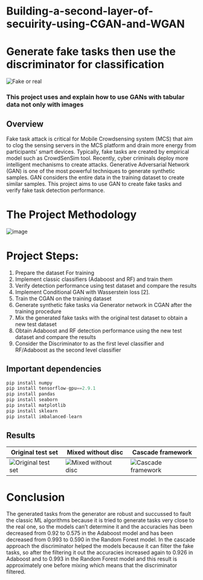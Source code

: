 # Building-a-second-layer-of-secuirity-using-CGAN-and-WGAN

# Generate fake tasks then use the discriminator for classification
![Fake or real](https://drive.google.com/uc?export=view&id=1-PMAvx35fcqMgSatbjTQjxx7nGWJJTv-)

### This project uses and explain how to use GANs with tabular data not only with images

## Overview
Fake task attack is critical for Mobile Crowdsensing system (MCS) that aim to clog the sensing servers in the MCS platform and drain more energy from participants’ smart devices. Typically, fake tasks are created by empirical model such as CrowdSenSim tool. Recently, cyber criminals deploy more intelligent mechanisms to create attacks. Generative Adversarial Network (GAN) is one of the most powerful techniques to generate synthetic samples. GAN considers the entire data in the training dataset to create similar samples. This project aims to use GAN to create fake tasks and verify fake task detection performance.<br>


# The Project Methodology

![image](https://drive.google.com/uc?export=view&id=1DqTuRozMCieSHShD5_udzpP2MxR8MTFo)



# Project Steps:

1. Prepare the dataset For training
2. Implement classic classifiers (Adaboost and RF) and train them
3. Verify detection performance using test dataset and compare the results
4. Implement Conditional GAN with Wasserstein loss [2].
5. Train the CGAN on the training dataset
6. Generate synthetic fake tasks via Generator network in CGAN after the training procedure
7. Mix the generated fake tasks with the original test dataset to obtain a new test dataset
8. Obtain Adaboost and RF detection performance using the new test dataset and compare the results
9. Consider the Discriminator to as the first level classifier and RF/Adaboost as the second level classifier


## Important dependencies
```python
pip install numpy 
pip install tensorflow-gpu==2.9.1
pip install pandas 
pip install seaborn 
pip install matplotlib 
pip install sklearn
pip install imbalanced-learn
```

## Results

|    Original test set                                                                                               | Mixed without disc                                                                                  | Cascade framework                                                                                  |
|---------------------------------------------------------------------------------------------------|-----------------------------------------------------------------------------------------------------|----------------------------------------------------------------------------------------------------|
| ![Original test set](https://drive.google.com/uc?export=view&id=1ZQSdpkSDZ-QCko7_9cE8iQDpWx7fYNnv) | ![Mixed without disc](https://drive.google.com/uc?export=view&id=10F31icaCioeeXcFox_4R9GkNMSm3KVmA) | ![Cascade framework](https://drive.google.com/uc?export=view&id=1ov0sRD1zQxonKinQjQOqzZsE4cvA-F06) |





# Conclusion
The generated tasks from the generator are robust and succussed to fault the classic ML algorithms because it is tried to generate tasks very close to the real one, so the models can’t determine it and the accuracies has been decreased from 0.92 to 0.575 in the Adaboost model and has been decreased from 0.993 to 0.590 in the Random Forest model.
In the cascade approach the discriminator helped the models because it can filter the fake tasks, so after the filtering it out the accuracies increased again to 0.926 in Adaboost and to 0.993 in the Random Forest model and this result is approximately one before mixing which means that the discriminator filtered.

